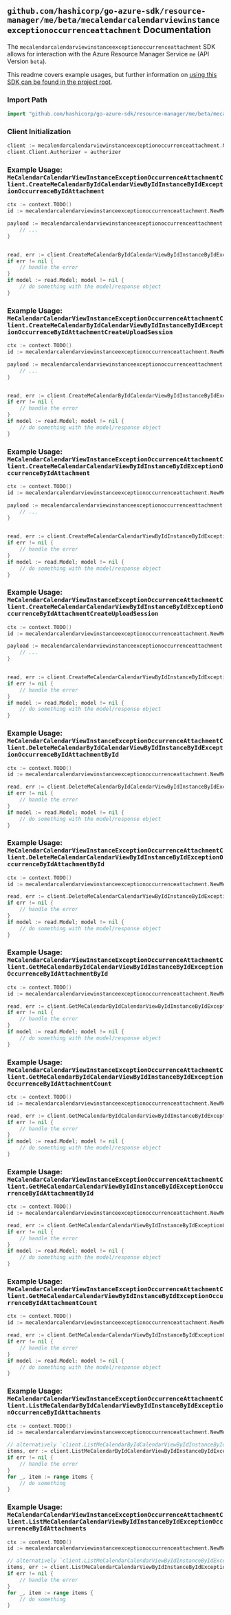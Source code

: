 
## `github.com/hashicorp/go-azure-sdk/resource-manager/me/beta/mecalendarcalendarviewinstanceexceptionoccurrenceattachment` Documentation

The `mecalendarcalendarviewinstanceexceptionoccurrenceattachment` SDK allows for interaction with the Azure Resource Manager Service `me` (API Version `beta`).

This readme covers example usages, but further information on [using this SDK can be found in the project root](https://github.com/hashicorp/go-azure-sdk/tree/main/docs).

### Import Path

```go
import "github.com/hashicorp/go-azure-sdk/resource-manager/me/beta/mecalendarcalendarviewinstanceexceptionoccurrenceattachment"
```


### Client Initialization

```go
client := mecalendarcalendarviewinstanceexceptionoccurrenceattachment.NewMeCalendarCalendarViewInstanceExceptionOccurrenceAttachmentClientWithBaseURI("https://management.azure.com")
client.Client.Authorizer = authorizer
```


### Example Usage: `MeCalendarCalendarViewInstanceExceptionOccurrenceAttachmentClient.CreateMeCalendarByIdCalendarViewByIdInstanceByIdExceptionOccurrenceByIdAttachment`

```go
ctx := context.TODO()
id := mecalendarcalendarviewinstanceexceptionoccurrenceattachment.NewMeCalendarCalendarViewInstanceExceptionOccurrenceID("eventIdValue", "eventId1Value", "eventId2Value")

payload := mecalendarcalendarviewinstanceexceptionoccurrenceattachment.Attachment{
	// ...
}


read, err := client.CreateMeCalendarByIdCalendarViewByIdInstanceByIdExceptionOccurrenceByIdAttachment(ctx, id, payload)
if err != nil {
	// handle the error
}
if model := read.Model; model != nil {
	// do something with the model/response object
}
```


### Example Usage: `MeCalendarCalendarViewInstanceExceptionOccurrenceAttachmentClient.CreateMeCalendarByIdCalendarViewByIdInstanceByIdExceptionOccurrenceByIdAttachmentCreateUploadSession`

```go
ctx := context.TODO()
id := mecalendarcalendarviewinstanceexceptionoccurrenceattachment.NewMeCalendarCalendarViewInstanceExceptionOccurrenceID("eventIdValue", "eventId1Value", "eventId2Value")

payload := mecalendarcalendarviewinstanceexceptionoccurrenceattachment.CreateMeCalendarByIdCalendarViewByIdInstanceByIdExceptionOccurrenceByIdAttachmentCreateUploadSessionRequest{
	// ...
}


read, err := client.CreateMeCalendarByIdCalendarViewByIdInstanceByIdExceptionOccurrenceByIdAttachmentCreateUploadSession(ctx, id, payload)
if err != nil {
	// handle the error
}
if model := read.Model; model != nil {
	// do something with the model/response object
}
```


### Example Usage: `MeCalendarCalendarViewInstanceExceptionOccurrenceAttachmentClient.CreateMeCalendarCalendarViewByIdInstanceByIdExceptionOccurrenceByIdAttachment`

```go
ctx := context.TODO()
id := mecalendarcalendarviewinstanceexceptionoccurrenceattachment.NewMeCalendarCalendarViewInstanceExceptionOccurrenceID("eventIdValue", "eventId1Value", "eventId2Value")

payload := mecalendarcalendarviewinstanceexceptionoccurrenceattachment.Attachment{
	// ...
}


read, err := client.CreateMeCalendarCalendarViewByIdInstanceByIdExceptionOccurrenceByIdAttachment(ctx, id, payload)
if err != nil {
	// handle the error
}
if model := read.Model; model != nil {
	// do something with the model/response object
}
```


### Example Usage: `MeCalendarCalendarViewInstanceExceptionOccurrenceAttachmentClient.CreateMeCalendarCalendarViewByIdInstanceByIdExceptionOccurrenceByIdAttachmentCreateUploadSession`

```go
ctx := context.TODO()
id := mecalendarcalendarviewinstanceexceptionoccurrenceattachment.NewMeCalendarCalendarViewInstanceExceptionOccurrenceID("eventIdValue", "eventId1Value", "eventId2Value")

payload := mecalendarcalendarviewinstanceexceptionoccurrenceattachment.CreateMeCalendarCalendarViewByIdInstanceByIdExceptionOccurrenceByIdAttachmentCreateUploadSessionRequest{
	// ...
}


read, err := client.CreateMeCalendarCalendarViewByIdInstanceByIdExceptionOccurrenceByIdAttachmentCreateUploadSession(ctx, id, payload)
if err != nil {
	// handle the error
}
if model := read.Model; model != nil {
	// do something with the model/response object
}
```


### Example Usage: `MeCalendarCalendarViewInstanceExceptionOccurrenceAttachmentClient.DeleteMeCalendarByIdCalendarViewByIdInstanceByIdExceptionOccurrenceByIdAttachmentById`

```go
ctx := context.TODO()
id := mecalendarcalendarviewinstanceexceptionoccurrenceattachment.NewMeCalendarCalendarViewInstanceExceptionOccurrenceAttachmentID("calendarIdValue", "eventIdValue", "eventId1Value", "eventId2Value", "attachmentIdValue")

read, err := client.DeleteMeCalendarByIdCalendarViewByIdInstanceByIdExceptionOccurrenceByIdAttachmentById(ctx, id)
if err != nil {
	// handle the error
}
if model := read.Model; model != nil {
	// do something with the model/response object
}
```


### Example Usage: `MeCalendarCalendarViewInstanceExceptionOccurrenceAttachmentClient.DeleteMeCalendarCalendarViewByIdInstanceByIdExceptionOccurrenceByIdAttachmentById`

```go
ctx := context.TODO()
id := mecalendarcalendarviewinstanceexceptionoccurrenceattachment.NewMeCalendarCalendarViewInstanceExceptionOccurrenceAttachmentID("calendarIdValue", "eventIdValue", "eventId1Value", "eventId2Value", "attachmentIdValue")

read, err := client.DeleteMeCalendarCalendarViewByIdInstanceByIdExceptionOccurrenceByIdAttachmentById(ctx, id)
if err != nil {
	// handle the error
}
if model := read.Model; model != nil {
	// do something with the model/response object
}
```


### Example Usage: `MeCalendarCalendarViewInstanceExceptionOccurrenceAttachmentClient.GetMeCalendarByIdCalendarViewByIdInstanceByIdExceptionOccurrenceByIdAttachmentById`

```go
ctx := context.TODO()
id := mecalendarcalendarviewinstanceexceptionoccurrenceattachment.NewMeCalendarCalendarViewInstanceExceptionOccurrenceAttachmentID("calendarIdValue", "eventIdValue", "eventId1Value", "eventId2Value", "attachmentIdValue")

read, err := client.GetMeCalendarByIdCalendarViewByIdInstanceByIdExceptionOccurrenceByIdAttachmentById(ctx, id)
if err != nil {
	// handle the error
}
if model := read.Model; model != nil {
	// do something with the model/response object
}
```


### Example Usage: `MeCalendarCalendarViewInstanceExceptionOccurrenceAttachmentClient.GetMeCalendarByIdCalendarViewByIdInstanceByIdExceptionOccurrenceByIdAttachmentCount`

```go
ctx := context.TODO()
id := mecalendarcalendarviewinstanceexceptionoccurrenceattachment.NewMeCalendarCalendarViewInstanceExceptionOccurrenceID("eventIdValue", "eventId1Value", "eventId2Value")

read, err := client.GetMeCalendarByIdCalendarViewByIdInstanceByIdExceptionOccurrenceByIdAttachmentCount(ctx, id)
if err != nil {
	// handle the error
}
if model := read.Model; model != nil {
	// do something with the model/response object
}
```


### Example Usage: `MeCalendarCalendarViewInstanceExceptionOccurrenceAttachmentClient.GetMeCalendarCalendarViewByIdInstanceByIdExceptionOccurrenceByIdAttachmentById`

```go
ctx := context.TODO()
id := mecalendarcalendarviewinstanceexceptionoccurrenceattachment.NewMeCalendarCalendarViewInstanceExceptionOccurrenceAttachmentID("calendarIdValue", "eventIdValue", "eventId1Value", "eventId2Value", "attachmentIdValue")

read, err := client.GetMeCalendarCalendarViewByIdInstanceByIdExceptionOccurrenceByIdAttachmentById(ctx, id)
if err != nil {
	// handle the error
}
if model := read.Model; model != nil {
	// do something with the model/response object
}
```


### Example Usage: `MeCalendarCalendarViewInstanceExceptionOccurrenceAttachmentClient.GetMeCalendarCalendarViewByIdInstanceByIdExceptionOccurrenceByIdAttachmentCount`

```go
ctx := context.TODO()
id := mecalendarcalendarviewinstanceexceptionoccurrenceattachment.NewMeCalendarCalendarViewInstanceExceptionOccurrenceID("eventIdValue", "eventId1Value", "eventId2Value")

read, err := client.GetMeCalendarCalendarViewByIdInstanceByIdExceptionOccurrenceByIdAttachmentCount(ctx, id)
if err != nil {
	// handle the error
}
if model := read.Model; model != nil {
	// do something with the model/response object
}
```


### Example Usage: `MeCalendarCalendarViewInstanceExceptionOccurrenceAttachmentClient.ListMeCalendarByIdCalendarViewByIdInstanceByIdExceptionOccurrenceByIdAttachments`

```go
ctx := context.TODO()
id := mecalendarcalendarviewinstanceexceptionoccurrenceattachment.NewMeCalendarCalendarViewInstanceExceptionOccurrenceID("eventIdValue", "eventId1Value", "eventId2Value")

// alternatively `client.ListMeCalendarByIdCalendarViewByIdInstanceByIdExceptionOccurrenceByIdAttachments(ctx, id)` can be used to do batched pagination
items, err := client.ListMeCalendarByIdCalendarViewByIdInstanceByIdExceptionOccurrenceByIdAttachmentsComplete(ctx, id)
if err != nil {
	// handle the error
}
for _, item := range items {
	// do something
}
```


### Example Usage: `MeCalendarCalendarViewInstanceExceptionOccurrenceAttachmentClient.ListMeCalendarCalendarViewByIdInstanceByIdExceptionOccurrenceByIdAttachments`

```go
ctx := context.TODO()
id := mecalendarcalendarviewinstanceexceptionoccurrenceattachment.NewMeCalendarCalendarViewInstanceExceptionOccurrenceID("eventIdValue", "eventId1Value", "eventId2Value")

// alternatively `client.ListMeCalendarCalendarViewByIdInstanceByIdExceptionOccurrenceByIdAttachments(ctx, id)` can be used to do batched pagination
items, err := client.ListMeCalendarCalendarViewByIdInstanceByIdExceptionOccurrenceByIdAttachmentsComplete(ctx, id)
if err != nil {
	// handle the error
}
for _, item := range items {
	// do something
}
```
